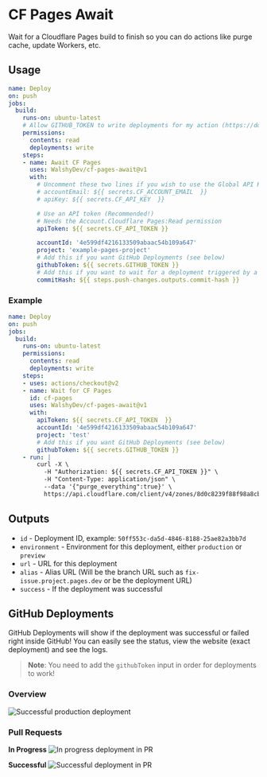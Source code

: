 # CF Pages Await

Wait for a Cloudflare Pages build to finish so you can do actions like purge cache, update Workers, etc.

## Usage
```yml
name: Deploy
on: push
jobs:
  build:
    runs-on: ubuntu-latest
    # Allow GITHUB_TOKEN to write deployments for my action (https://docs.github.com/en/actions/security-guides/automatic-token-authentication)
    permissions:
      contents: read
      deployments: write
    steps:
    - name: Await CF Pages
      uses: WalshyDev/cf-pages-await@v1
      with:
        # Uncomment these two lines if you wish to use the Global API Key (Not recommended!)
        # accountEmail: ${{ secrets.CF_ACCOUNT_EMAIL  }}
        # apiKey: ${{ secrets.CF_API_KEY  }}

        # Use an API token (Recommended!)
        # Needs the Account.Cloudflare Pages:Read permission
        apiToken: ${{ secrets.CF_API_TOKEN }}

        accountId: '4e599df4216133509abaac54b109a647'
        project: 'example-pages-project'
        # Add this if you want GitHub Deployments (see below)
        githubToken: ${{ secrets.GITHUB_TOKEN }}
        # Add this if you want to wait for a deployment triggered by a specfied commit
        commitHash: ${{ steps.push-changes.outputs.commit-hash }}
```

### Example
```yml
name: Deploy
on: push
jobs:
  build:
    runs-on: ubuntu-latest
    permissions:
      contents: read
      deployments: write
    steps:
    - uses: actions/checkout@v2
    - name: Wait for CF Pages
      id: cf-pages
      uses: WalshyDev/cf-pages-await@v1
      with:
        apiToken: ${{ secrets.CF_API_TOKEN  }}
        accountId: '4e599df4216133509abaac54b109a647'
        project: 'test'
        # Add this if you want GitHub Deployments (see below)
        githubToken: ${{ secrets.GITHUB_TOKEN }}
    - run: |
        curl -X \
          -H "Authorization: ${{ secrets.CF_API_TOKEN }}" \
          -H "Content-Type: application/json" \
          --data '{"purge_everything":true}' \
          https://api.cloudflare.com/client/v4/zones/8d0c8239f88f98a8cb82ec7bb29b8556/purge_cache
```

## Outputs
* `id`          - Deployment ID, example: `50ff553c-da5d-4846-8188-25ae82a3bb7d`
* `environment` - Environment for this deployment, either `production` or `preview`
* `url`         - URL for this deployment
* `alias`       - Alias URL (Will be the branch URL such as `fix-issue.project.pages.dev` or be the deployment URL)
* `success`     - If the deployment was successful

## GitHub Deployments
GitHub Deployments will show if the deployment was successful or failed right inside GitHub! You can easily see the status, view the website (exact deployment) and see the logs.

> **Note**: You need to add the `githubToken` input in order for deployments to work!

### Overview
![Successful production deployment](https://user-images.githubusercontent.com/8492901/149387681-25ec860d-0c8e-4075-8ab0-4d289b86127b.png)

### Pull Requests
**In Progress**
![In progress deployment in PR](https://user-images.githubusercontent.com/8492901/149388796-6bbd4ae9-b7b3-4d06-80c5-c18b3737f51f.png)

**Successful**
![Successful deployment in PR](https://user-images.githubusercontent.com/8492901/149388892-14a7ea25-6865-4d52-b403-30e8cec449d2.png)
